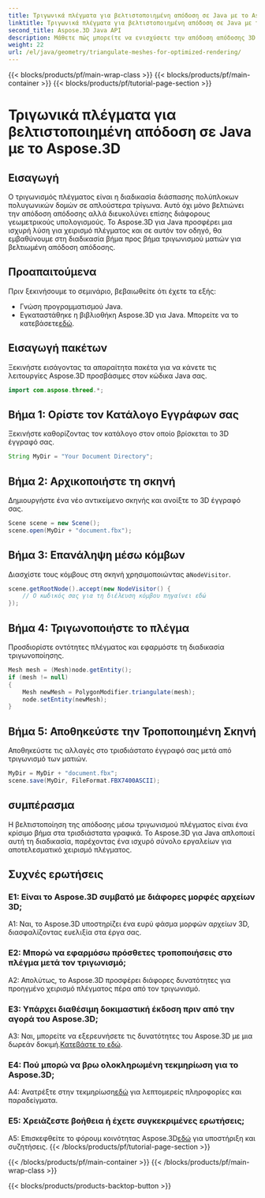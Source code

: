 ```yaml
---
title: Τριγωνικά πλέγματα για βελτιστοποιημένη απόδοση σε Java με το Aspose.3D
linktitle: Τριγωνικά πλέγματα για βελτιστοποιημένη απόδοση σε Java με το Aspose.3D
second_title: Aspose.3D Java API
description: Μάθετε πώς μπορείτε να ενισχύσετε την απόδοση απόδοσης 3D σε Java χρησιμοποιώντας το Aspose.3D. Τριγωνικά πλέγματα για βέλτιστη απόδοση.
weight: 22
url: /el/java/geometry/triangulate-meshes-for-optimized-rendering/
---
```


{{< blocks/products/pf/main-wrap-class >}}
{{< blocks/products/pf/main-container >}}
{{< blocks/products/pf/tutorial-page-section >}}

# Τριγωνικά πλέγματα για βελτιστοποιημένη απόδοση σε Java με το Aspose.3D

## Εισαγωγή

Ο τριγωνισμός πλέγματος είναι η διαδικασία διάσπασης πολύπλοκων πολυγωνικών δομών σε απλούστερα τρίγωνα. Αυτό όχι μόνο βελτιώνει την απόδοση απόδοσης αλλά διευκολύνει επίσης διάφορους γεωμετρικούς υπολογισμούς. Το Aspose.3D για Java προσφέρει μια ισχυρή λύση για χειρισμό πλέγματος και σε αυτόν τον οδηγό, θα εμβαθύνουμε στη διαδικασία βήμα προς βήμα τριγωνισμού ματιών για βελτιωμένη απόδοση απόδοσης.

## Προαπαιτούμενα

Πριν ξεκινήσουμε το σεμινάριο, βεβαιωθείτε ότι έχετε τα εξής:

- Γνώση προγραμματισμού Java.
-  Εγκαταστάθηκε η βιβλιοθήκη Aspose.3D για Java. Μπορείτε να το κατεβάσετε[εδώ](https://releases.aspose.com/3d/java/).

## Εισαγωγή πακέτων

Ξεκινήστε εισάγοντας τα απαραίτητα πακέτα για να κάνετε τις λειτουργίες Aspose.3D προσβάσιμες στον κώδικα Java σας.

```java
import com.aspose.threed.*;
```

## Βήμα 1: Ορίστε τον Κατάλογο Εγγράφων σας

Ξεκινήστε καθορίζοντας τον κατάλογο στον οποίο βρίσκεται το 3D έγγραφό σας.

```java
String MyDir = "Your Document Directory";
```

## Βήμα 2: Αρχικοποιήστε τη σκηνή

Δημιουργήστε ένα νέο αντικείμενο σκηνής και ανοίξτε το 3D έγγραφό σας.

```java
Scene scene = new Scene();
scene.open(MyDir + "document.fbx");
```

## Βήμα 3: Επανάληψη μέσω κόμβων

 Διασχίστε τους κόμβους στη σκηνή χρησιμοποιώντας a`NodeVisitor`.

```java
scene.getRootNode().accept(new NodeVisitor() {
    // Ο κωδικός σας για τη διέλευση κόμβου πηγαίνει εδώ
});
```

## Βήμα 4: Τριγωνοποιήστε το πλέγμα

Προσδιορίστε οντότητες πλέγματος και εφαρμόστε τη διαδικασία τριγωνοποίησης.

```java
Mesh mesh = (Mesh)node.getEntity();
if (mesh != null)
{
    Mesh newMesh = PolygonModifier.triangulate(mesh);
    node.setEntity(newMesh);
}
```

## Βήμα 5: Αποθηκεύστε την Τροποποιημένη Σκηνή

Αποθηκεύστε τις αλλαγές στο τρισδιάστατο έγγραφό σας μετά από τριγωνισμό των ματιών.

```java
MyDir = MyDir + "document.fbx";
scene.save(MyDir, FileFormat.FBX7400ASCII);
```

## συμπέρασμα

Η βελτιστοποίηση της απόδοσης μέσω τριγωνισμού πλέγματος είναι ένα κρίσιμο βήμα στα τρισδιάστατα γραφικά. Το Aspose.3D για Java απλοποιεί αυτή τη διαδικασία, παρέχοντας ένα ισχυρό σύνολο εργαλείων για αποτελεσματικό χειρισμό πλέγματος.

## Συχνές ερωτήσεις

### Ε1: Είναι το Aspose.3D συμβατό με διάφορες μορφές αρχείων 3D;

A1: Ναι, το Aspose.3D υποστηρίζει ένα ευρύ φάσμα μορφών αρχείων 3D, διασφαλίζοντας ευελιξία στα έργα σας.

### Ε2: Μπορώ να εφαρμόσω πρόσθετες τροποποιήσεις στο πλέγμα μετά τον τριγωνισμό;

A2: Απολύτως, το Aspose.3D προσφέρει διάφορες δυνατότητες για προηγμένο χειρισμό πλέγματος πέρα από τον τριγωνισμό.

### Ε3: Υπάρχει διαθέσιμη δοκιμαστική έκδοση πριν από την αγορά του Aspose.3D;

 A3: Ναι, μπορείτε να εξερευνήσετε τις δυνατότητες του Aspose.3D με μια δωρεάν δοκιμή.[Κατεβάστε το εδώ](https://releases.aspose.com/).

### Ε4: Πού μπορώ να βρω ολοκληρωμένη τεκμηρίωση για το Aspose.3D;

 A4: Ανατρέξτε στην τεκμηρίωση[εδώ](https://reference.aspose.com/3d/java/) για λεπτομερείς πληροφορίες και παραδείγματα.

### Ε5: Χρειάζεστε βοήθεια ή έχετε συγκεκριμένες ερωτήσεις;

 A5: Επισκεφθείτε το φόρουμ κοινότητας Aspose.3D[εδώ](https://forum.aspose.com/c/3d/18) για υποστήριξη και συζητήσεις.
{{< /blocks/products/pf/tutorial-page-section >}}

{{< /blocks/products/pf/main-container >}}
{{< /blocks/products/pf/main-wrap-class >}}

{{< blocks/products/products-backtop-button >}}

